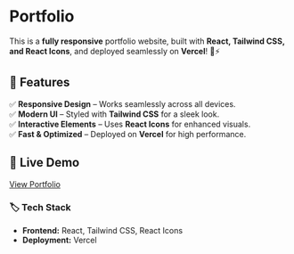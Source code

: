 # Portfolio  

This is a **fully responsive** portfolio website, built with **React, Tailwind CSS, and React Icons**, and deployed seamlessly on **Vercel**! 🎨⚡  

## 🌟 Features  
✅ **Responsive Design** – Works seamlessly across all devices.  
✅ **Modern UI** – Styled with **Tailwind CSS** for a sleek look.  
✅ **Interactive Elements** – Uses **React Icons** for enhanced visuals.  
✅ **Fast & Optimized** – Deployed on **Vercel** for high performance.  

## 🔗 Live Demo  
[View Portfolio](https://portfolio-swart-two-66.vercel.app)  

### 🏷️ Tech Stack  
- **Frontend:** React, Tailwind CSS, React Icons  
- **Deployment:** Vercel  
